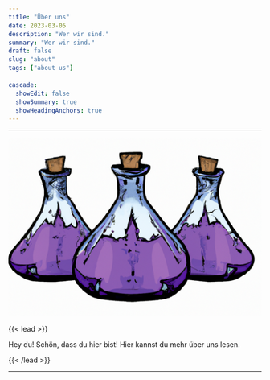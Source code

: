 ```yaml
---
title: "Über uns"
date: 2023-03-05
description: "Wer wir sind."
summary: "Wer wir sind."
draft: false
slug: "about"
tags: ["about us"]

cascade:
  showEdit: false
  showSummary: true
  showHeadingAnchors: true
---
```


--------------
![ErlenMeyerFlasks](../3_erlenmeyer_flasks_with_violet.png)

{{< lead >}}

Hey du! Schön, dass du hier bist! Hier kannst du mehr über uns lesen.

{{< /lead >}}

---
